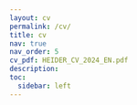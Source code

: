 ```yaml
---
layout: cv
permalink: /cv/
title: cv
nav: true
nav_order: 5
cv_pdf: HEIDER_CV_2024_EN.pdf
description: 
toc:
  sidebar: left
---
```

